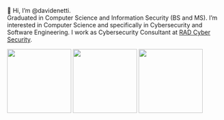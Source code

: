 👋 Hi, I’m @davidenetti.
\
Graduated in Computer Science and Information Security (BS and MS). I’m interested in Computer Science and specifically in Cybersecurity and Software Engineering. I work as Cybersecurity Consultant at [RAD Cyber Security](https://radsec.it/en/).

<div>
  <img align="center" width=150px height=150px src="https://github-readme-stats.vercel.app/api/top-langs/?username=davidenetti&layout=demo&theme=tokyonight&hide_border=true"/>
  <img align="center" width=150px height=150px src="https://github-readme-stats.vercel.app/api?username=davidenetti&show_icons=true&theme=tokyonight&hide_border=true"/>
   <img align="center" width=150px height=150px src="https://komarev.com/ghpvc/?username=davidenetti&color=red&style=for-the-badge"/>
</div>
